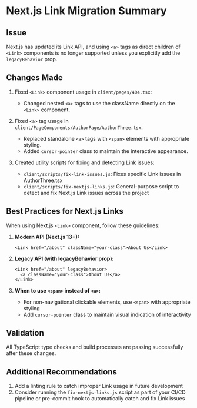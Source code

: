 # Next.js Link Migration Summary

## Issue
Next.js has updated its Link API, and using `<a>` tags as direct children of `<Link>` components is no longer supported unless you explicitly add the `legacyBehavior` prop. 

## Changes Made
1. Fixed `<Link>` component usage in `client/pages/404.tsx`:
   - Changed nested `<a>` tags to use the className directly on the `<Link>` component.

2. Fixed `<a>` tag usage in `client/PageComponents/AuthorPage/AuthorThree.tsx`:
   - Replaced standalone `<a>` tags with `<span>` elements with appropriate styling.
   - Added `cursor-pointer` class to maintain the interactive appearance.

3. Created utility scripts for fixing and detecting Link issues:
   - `client/scripts/fix-link-issues.js`: Fixes specific Link issues in AuthorThree.tsx
   - `client/scripts/fix-nextjs-links.js`: General-purpose script to detect and fix Next.js Link issues across the project

## Best Practices for Next.js Links
When using Next.js `<Link>` component, follow these guidelines:

1. **Modern API (Next.js 13+):**
   ```tsx
   <Link href="/about" className="your-class">About Us</Link>
   ```

2. **Legacy API (with legacyBehavior prop):**
   ```tsx
   <Link href="/about" legacyBehavior>
     <a className="your-class">About Us</a>
   </Link>
   ```

3. **When to use `<span>` instead of `<a>`:**
   - For non-navigational clickable elements, use `<span>` with appropriate styling
   - Add `cursor-pointer` class to maintain visual indication of interactivity

## Validation
All TypeScript type checks and build processes are passing successfully after these changes.

## Additional Recommendations
1. Add a linting rule to catch improper Link usage in future development
2. Consider running the `fix-nextjs-links.js` script as part of your CI/CD pipeline or pre-commit hook to automatically catch and fix Link issues
